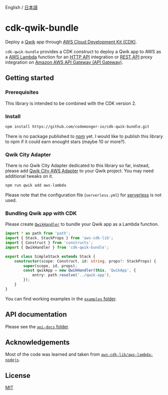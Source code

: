English / [日本語](README_ja.md)

# cdk-qwik-bundle

Deploy a [Qwik](https://qwik.builder.io) app through [AWS Cloud Development Kit (CDK)](https://aws.amazon.com/cdk/).

`cdk-qwik-bundle` provides a CDK construct to deploy a Qwik app to AWS as a [AWS Lambda](https://aws.amazon.com/lambda/) function for an [HTTP API](https://docs.aws.amazon.com/apigateway/latest/developerguide/http-api.html) integration or [REST API](https://docs.aws.amazon.com/apigateway/latest/developerguide/apigateway-rest-api.html) proxy integration on [Amazon AWS API Gateway (API Gateway)](https://aws.amazon.com/api-gateway/).

## Getting started

### Prerequisites

This library is intended to be combined with the CDK version 2.

### Install

```sh
npm install https://github.com/codemonger-io/cdk-qwik-bundle.git
```

There is no package published to [npm](https://www.npmjs.com) yet.
I would like to publish this library to npm if it could earn enought stars (maybe 10 or more?).

### Qwik City Adapter

There is no Qwik City Adapter dedicated to this library so far, instead, please add [Qwik City AWS Adapter](https://qwik.builder.io/docs/deployments/aws-lambda/) to your Qwik project.
You may need additional tweaks on it.

```sh
npm run qwik add aws-lambda
```

Please note that the configuration file (`serverless.yml`) for [serverless](https://www.serverless.com) is not used.

### Bundling Qwik app with CDK

Please create [`QwikHandler`](./api-docs/markdown/cdk-qwik-bundle.qwikhandler.md) to bundle your Qwik app as a Lambda function.

```ts
import * as path from 'path';
import { Stack, StackProps } from 'aws-cdk-lib';
import { Construct } from 'constructs';
import { QwikHandler } from 'cdk-qwik-bundle';

export class SimpleStack extends Stack {
    constructor(scope: Construct, id: string, props?: StackProps) {
        super(scope, id, props);
        const qwikApp = new QwikHandler(this, 'QwikApp', {
            entry: path.resolve('../qwik-app'),
        });
    }
}
```

You can find working examples in the [`examples` folder](./examples).

## API documentation

Please see the [`api-docs` folder](./api-docs/markdown/index.md).

## Acknowledgements

Most of the code was learned and taken from [`aws-cdk-lib/aws-lambda-nodejs`](https://github.com/aws/aws-cdk/tree/main/packages/aws-cdk-lib/aws-lambda-nodejs).

## License

[MIT](./LICENSE)